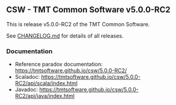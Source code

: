 ## CSW - TMT Common Software v5.0.0-RC2

This is release v5.0.0-RC2 of the TMT Common Software.

See [CHANGELOG.md](CHANGELOG.md) for details of all releases.


### Documentation
- Reference paradox documentation: https://tmtsoftware.github.io/csw/5.0.0-RC2/
- Scaladoc: https://tmtsoftware.github.io/csw/5.0.0-RC2/api/scala/index.html
- Javadoc: https://tmtsoftware.github.io/csw/5.0.0-RC2/api/java/index.html
